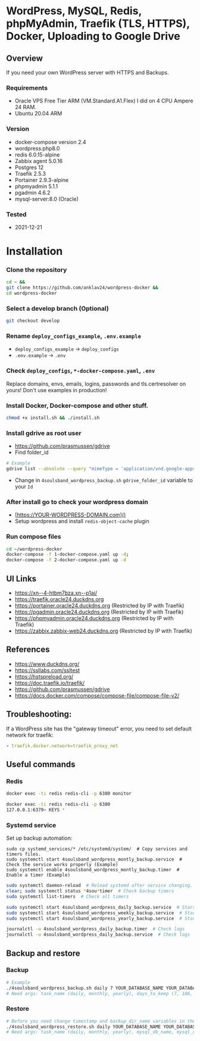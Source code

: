 # WordPress, MySQL, Redis, phpMyAdmin, Traefik (TLS, HTTPS), Docker, Uploading to Google Drive

## Overview
If you need your own WordPress server with HTTPS and Backups.

### Requirements
- Oracle VPS Free Tier ARM (VM.Standard.A1.Flex) I did on 4 CPU Ampere 24 RAM.
- Ubuntu 20.04 ARM

### Version
- docker-compose version 2.4
- wordpress:php8.0
- redis 6.0.15-alpine
- Zabbix agent 5.0.16
- Postgres 12
- Traefik 2.5.3
- Portainer 2.9.3-alpine
- phpmyadmin 5.1.1
- pgadmin 4.6.2
- mysql-server:8.0 (Oracle)

### Tested
- 2021-12-21

# Installation
### Clone the repository
```bash
cd ~ &&
git clone https://github.com/anklav24/wordpress-docker &&
cd wordpress-docker
```

### Select a develop branch (Optional)
```bash
git checkout develop
```

### Rename ```deploy_configs_example```, ```.env.example```
- ```deploy_configs_example``` -> ```deploy_configs```
- ```.env.example``` -> ```.env```

### Check ```deploy_configs```, ```*-docker-compose.yaml```, ```.env```
Replace domains, envs, emails, logins, passwords and tls.certresolver on yours!
Don't use examples in production!

### Install Docker, Docker-compose and other stuff.
```bash
chmod +x install.sh && ./install.sh
```
### Install gdrive as root user
- https://github.com/prasmussen/gdrive
- Find folder_id
```bash
# Example
gdrive list --absolute --query "mimeType = 'application/vnd.google-apps.folder' and name contains 'backup'" --max 1000
```
- Change in `4soulsband_wordpress_backup.sh` `gdrive_folder_id` variable to your `Id`

### After install go to check your wordpress domain
- [https://YOUR-WORDPRESS-DOMAIN.com]()
- Setup wordpress and install ```redis-object-cache``` plugin

### Run compose files
```bash
cd ~/wordpress-docker
docker-compose -f 1-docker-compose.yaml up -d; 
docker-compose -f 2-docker-compose.yaml up -d
```

## UI Links
- https://xn--4-htbm7bza.xn--p1ai/
- https://traefik.oracle24.duckdns.org
- https://portainer.oracle24.duckdns.org (Restricted by IP with Traefik)
- https://pgadmin.oracle24.duckdns.org (Restricted by IP with Traefik)
- https://phpmyadmin.oracle24.duckdns.org (Restricted by IP with Traefik)
- https://zabbix.zabbix-web24.duckdns.org (Restricted by IP with Traefik)

## References
- https://www.duckdns.org/
- https://ssllabs.com/ssltest
- https://hstspreload.org/
- https://doc.traefik.io/traefik/
- https://github.com/prasmussen/gdrive
- https://docs.docker.com/compose/compose-file/compose-file-v2/

## Troubleshooting:
If a WordPress site has the "gateway timeout" error, you need to set default network for traefik:
```yaml
- traefik.docker.network=traefik_proxy_net
```

## Useful commands
### Redis
```bash
docker exec -ti redis redis-cli -p 6380 monitor

docker exec -ti redis redis-cli -p 6380
127.0.0.1:6379> KEYS *
```

### Systemd service
Set up backup automation:
```
sudo cp systemd_services/* /etc/systemd/system/  # Copy services and timers files.
sudo systemctl start 4soulsband_wordpress_montly_backup.service  # Check the service works properly (Example)
sudo systemctl enable 4soulsband_wordpress_montly_backup.timer  # Enable a timer (Example)
```
```bash
sudo systemctl daemon-reload  # Reload systemd after service changing.
clear; sudo systemctl status *4sou*timer  # Check backup timers
sudo systemctl list-timers  # Check all timers

sudo systemctl start 4soulsband_wordpress_daily_backup.service  # Start the backup manually.
sudo systemctl start 4soulsband_wordpress_weekly_backup.service  # Start the backup manually.
sudo systemctl start 4soulsband_wordpress_yearly_backup.service  # Start the backup manually. With Google Drive Sync

journalctl -u 4soulsband_wordpress_daily_backup.timer  # Check logs
journalctl -u 4soulsband_wordpress_daily_backup.service  # Check logs
```

## Backup and restore
### Backup
```bash
# Example
./4soulsband_wordpress_backup.sh daily 7 YOUR_DATABASE_NAME YOUR_DATABASE_USER YOUR_DATABASE_PASSWORD true
# Need args: task_name (daily, monthly, yearly), days_to_keep (7, 186, 1825), mysql_db_name, mysql_user, mysql_password, [debug (true)]
```
### Restore
```bash
# Before you need change timestamp and backup_dir_name variables in the file 
./4soulsband_wordpress_restore.sh daily YOUR_DATABASE_NAME YOUR_DATABASE_USER YOUR_DATABASE_PASSWORD true
# Need args: task_name (daily, monthly, yearly), mysql_db_name, mysql_user, mysql_password, [debug (true)]
```

